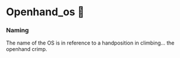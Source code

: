 # Openhand_os 🤙

### Naming
The name of the OS is in reference to a handposition in climbing... the openhand crimp.
